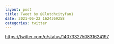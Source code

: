```yaml
--- 
layout: post 
title: Tweet by @Clutchcityfan1 
date: 2021-06-22 1624369258 
categories: twitter 
--- 
```

https://twitter.com/o/status/1407332750831624197